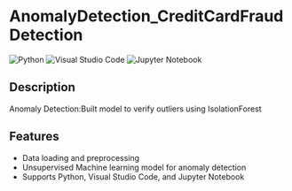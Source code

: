 # AnomalyDetection_CreditCardFraudDetection

![Python](https://img.shields.io/badge/Python-3.8%2B-blue?logo=python)
![Visual Studio Code](https://img.shields.io/badge/VS%20Code-1.61%2B-blue?logo=visualstudiocode)
![Jupyter Notebook](https://img.shields.io/badge/Jupyter-Notebook%20-blue?logo=jupyter)

## Description

 Anomaly Detection:Built model to verify outliers using IsolationForest

## Features

- Data loading and preprocessing
- Unsupervised Machine learning model for anomaly detection
- Supports Python, Visual Studio Code, and Jupyter Notebook
